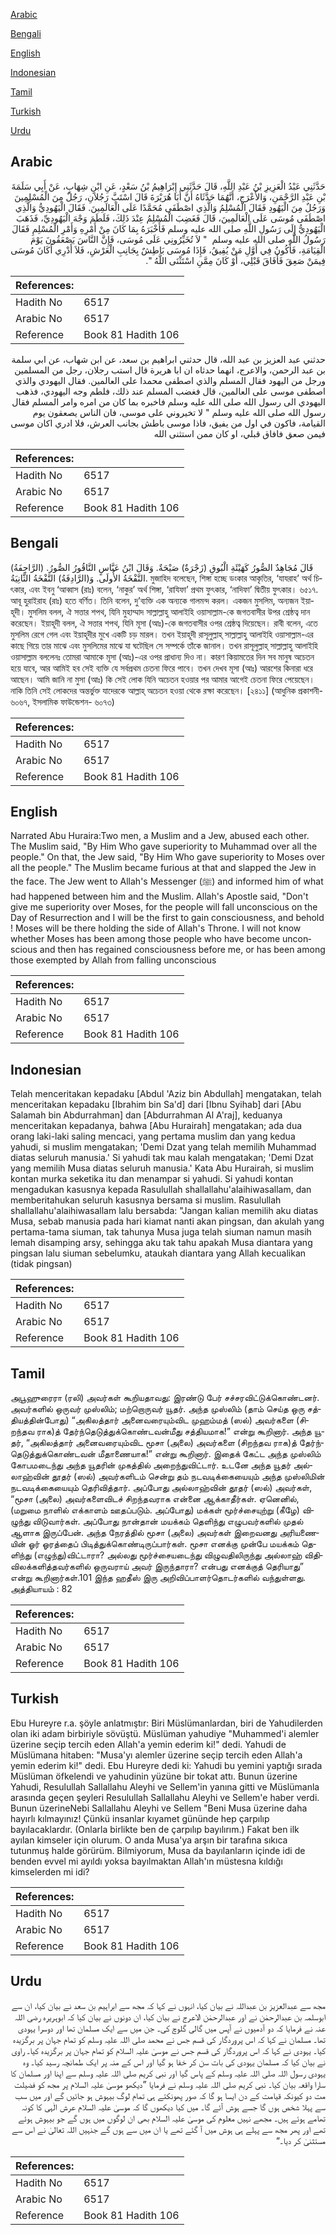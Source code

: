 [Arabic](#arabic)

[Bengali](#bengali)

[English](#english)

[Indonesian](#indonesian)

[Tamil](#tamil)

[Turkish](#turkish)

[Urdu](#urdu)

## Arabic


<div dir="rtl" lang="ar" style={{fontSize:'larger',backgroundColor:'#f8f9fa',padding:20}}>
حَدَّثَنِي عَبْدُ الْعَزِيزِ بْنُ عَبْدِ اللَّهِ، قَالَ حَدَّثَنِي إِبْرَاهِيمُ بْنُ سَعْدٍ، عَنِ ابْنِ شِهَابٍ، عَنْ أَبِي سَلَمَةَ بْنِ عَبْدِ الرَّحْمَنِ، وَالأَعْرَجِ، أَنَّهُمَا حَدَّثَاهُ أَنَّ أَبَا هُرَيْرَةَ قَالَ اسْتَبَّ رَجُلاَنِ، رَجُلٌ مِنَ الْمُسْلِمِينَ وَرَجُلٌ مِنَ الْيَهُودِ فَقَالَ الْمُسْلِمُ وَالَّذِي اصْطَفَى مُحَمَّدًا عَلَى الْعَالَمِينَ‏.‏ فَقَالَ الْيَهُودِيُّ وَالَّذِي اصْطَفَى مُوسَى عَلَى الْعَالَمِينَ، قَالَ فَغَضِبَ الْمُسْلِمُ عِنْدَ ذَلِكَ، فَلَطَمَ وَجْهَ الْيَهُودِيِّ، فَذَهَبَ الْيَهُودِيُّ إِلَى رَسُولِ اللَّهِ صلى الله عليه وسلم فَأَخْبَرَهُ بِمَا كَانَ مِنْ أَمْرِهِ وَأَمْرِ الْمُسْلِمِ فَقَالَ رَسُولُ اللَّهِ صلى الله عليه وسلم ‏ "‏ لاَ تُخَيِّرُونِي عَلَى مُوسَى، فَإِنَّ النَّاسَ يَصْعَقُونَ يَوْمَ الْقِيَامَةِ، فَأَكُونُ فِي أَوَّلِ مَنْ يُفِيقُ، فَإِذَا مُوسَى بَاطِشٌ بِجَانِبِ الْعَرْشِ، فَلاَ أَدْرِي أَكَانَ مُوسَى فِيمَنْ صَعِقَ فَأَفَاقَ قَبْلِي، أَوْ كَانَ مِمَّنِ اسْتَثْنَى اللَّهُ ‏"‏‏.‏
</div>
<div style={{backgroundColor:'#f8f9fa',padding:20, marginBottom: 10}}><table> <thead> <tr> <th>References:</th> <th></th> </tr> </thead> <tbody><tr><td>Hadith No</td><td>6517</td></tr><tr><td>Arabic No</td><td>6517</td></tr><tr><td>Reference</td><td>Book 81 Hadith 106</td></tr></tbody></table></div>


<div dir="rtl" lang="ar" style={{fontSize:'larger',backgroundColor:'#f8f9fa',padding:20}}>
حدثني عبد العزيز بن عبد الله، قال حدثني ابراهيم بن سعد، عن ابن شهاب، عن ابي سلمة بن عبد الرحمن، والاعرج، انهما حدثاه ان ابا هريرة قال استب رجلان، رجل من المسلمين ورجل من اليهود فقال المسلم والذي اصطفى محمدا على العالمين. فقال اليهودي والذي اصطفى موسى على العالمين، قال فغضب المسلم عند ذلك، فلطم وجه اليهودي، فذهب اليهودي الى رسول الله صلى الله عليه وسلم فاخبره بما كان من امره وامر المسلم فقال رسول الله صلى الله عليه وسلم " لا تخيروني على موسى، فان الناس يصعقون يوم القيامة، فاكون في اول من يفيق، فاذا موسى باطش بجانب العرش، فلا ادري اكان موسى فيمن صعق فافاق قبلي، او كان ممن استثنى الله
</div>
<div style={{backgroundColor:'#f8f9fa',padding:20, marginBottom: 10}}><table> <thead> <tr> <th>References:</th> <th></th> </tr> </thead> <tbody><tr><td>Hadith No</td><td>6517</td></tr><tr><td>Arabic No</td><td>6517</td></tr><tr><td>Reference</td><td>Book 81 Hadith 106</td></tr></tbody></table></div>

## Bengali


<div dir="ltr" lang="bn" style={{fontSize:'larger',backgroundColor:'#f8f9fa',padding:20}}>
قَالَ مُجَاهِدٌ الصُّورُ كَهَيْئَةِ الْبُوقِ (زَجْرَةٌ) صَيْحَةٌ. وَقَالَ ابْنُ عَبَّاسٍ النَّاقُورُ الصُّورُ. (الرَّاجِفَةُ) النَّفْخَةُ الأُولَى. وَ(الرَّادِفَةُ) النَّفْخَةُ الثَّانِيَةُ. মুজাহিদ বলেছেন, শিঙ্গা হচ্ছে ডংকার আকৃতির, ‘যাযরাহ’ অর্থ চিৎকার, এবং ইবনু ‘আব্বাস (রাঃ) বলেন, ‘নাকুর’ অর্থ শিঙ্গা, ‘রাযিফা’ প্রথম ফুৎকার, ‘নাদিফা’ দ্বিতীয় ফুৎকার। ৬৫১৭. আবূ হুরাইরাহ (রাঃ) হতে বর্ণিত। তিনি বলেন, দু’ব্যক্তি এক অন্যকে গালমন্দ করল। একজন মুসলিম, অন্যজন ইয়াহূদী। মুসলিম বলল, ঐ সত্তার শপথ, যিনি মুহাম্মাদ সাল্লাল্লাহু আলাইহি ওয়াসাল্লাম-কে জগতবাসীর উপর শ্রেষ্ঠত্ব দান করেছেন। ইয়াহূদী বলল, ঐ সত্তার শপথ, যিনি মূসা (আঃ)-কে জগতবাসীর ওপর শ্রেষ্ঠত্ব দিয়েছেন। রাবী বলেন, এতে মুসলিম রেগে গেল এবং ইয়াহূদীর মুখে একটি চড় মারল। তখন ইয়াহূদী রাসূলুল্লাহ্ সাল্লাল্লাহু আলাইহি ওয়াসাল্লাম-এর কাছে গিয়ে তার মাঝে এবং মুসলিমের মাঝে যা ঘটেছিল সে সম্পর্কে তাঁকে জানাল। তখন রাসূলুল্লাহ্ সাল্লাল্লাহু আলাইহি ওয়াসাল্লাম বললেনঃ তোমরা আমাকে মূসা (আঃ)-এর ওপর প্রাধান্য দিও না। কারণ কিয়ামতের দিন সব মানুষ অচেতন হয়ে যাবে, আর আমিই হব সেই ব্যক্তি যে সর্বপ্রথম চেতনা ফিরে পাবে। তখন দেখব মূসা (আঃ) আরশের কিনারা ধরে আছেন। আমি জানি না মুসা (আঃ) কি সেই লোক যিনি অচেতন হওয়ার পর আমার আগেই চেতনা ফিরে পেয়েছেন। নাকি তিনি সেই লোকদের অন্তর্ভুক্ত যাদেরকে আল্লাহ্ অচেতন হওয়া থেকে রক্ষা করেছেন। [২৪১১] (আধুনিক প্রকাশনী- ৬০৬৭, ইসলামিক ফাউন্ডেশন- ৬০৭৩)
</div>
<div style={{backgroundColor:'#f8f9fa',padding:20, marginBottom: 10}}><table> <thead> <tr> <th>References:</th> <th></th> </tr> </thead> <tbody><tr><td>Hadith No</td><td>6517</td></tr><tr><td>Arabic No</td><td>6517</td></tr><tr><td>Reference</td><td>Book 81 Hadith 106</td></tr></tbody></table></div>

## English


<div dir="ltr" lang="en" style={{fontSize:'larger',backgroundColor:'#f8f9fa',padding:20}}>
Narrated Abu Huraira:Two men, a Muslim and a Jew, abused each other. The Muslim said, "By Him Who gave superiority to Muhammad over all the people." On that, the Jew said, "By Him Who gave superiority to Moses over all the people." The Muslim became furious at that and slapped the Jew in the face. The Jew went to Allah's Messenger (ﷺ) and informed him of what had happened between him and the Muslim. Allah's Apostle said, "Don't give me superiority over Moses, for the people will fall unconscious on the Day of Resurrection and I will be the first to gain consciousness, and behold ! Moses will be there holding the side of Allah's Throne. I will not know whether Moses has been among those people who have become unconscious and then has regained consciousness before me, or has been among those exempted by Allah from falling unconscious
</div>
<div style={{backgroundColor:'#f8f9fa',padding:20, marginBottom: 10}}><table> <thead> <tr> <th>References:</th> <th></th> </tr> </thead> <tbody><tr><td>Hadith No</td><td>6517</td></tr><tr><td>Arabic No</td><td>6517</td></tr><tr><td>Reference</td><td>Book 81 Hadith 106</td></tr></tbody></table></div>

## Indonesian


<div dir="ltr" lang="id" style={{fontSize:'larger',backgroundColor:'#f8f9fa',padding:20}}>
Telah menceritakan kepadaku [Abdul 'Aziz bin Abdullah] mengatakan, telah menceritakan kepadaku [Ibrahim bin Sa'd] dari [Ibnu Syihab] dari [Abu Salamah bin Abdurrahman] dan [Abdurrahman Al A'raj], keduanya menceritakan kepadanya, bahwa [Abu Hurairah] mengatakan; ada dua orang laki-laki saling mencaci, yang pertama muslim dan yang kedua yahudi, si muslim mengatakan; 'Demi Dzat yang telah memilih Muhammad diatas seluruh manusia.' Si yahudi tak mau kalah mengatakan; 'Demi Dzat yang memilih Musa diatas seluruh manusia.' Kata Abu Hurairah, si muslim kontan murka seketika itu dan menampar si yahudi. Si yahudi kontan mengadukan kasusnya kepada Rasulullah shallallahu'alaihiwasallam, dan memberitahukan seluruh kasusnya bersama si muslim. Rasulullah shallallahu'alaihiwasallam lalu bersabda: "Jangan kalian memilih aku diatas Musa, sebab manusia pada hari kiamat nanti akan pingsan, dan akulah yang pertama-tama siuman, tak tahunya Musa juga telah siuman namun masih lemah disamping arsy, sehingga aku tak tahu apakah Musa diantara yang pingsan lalu siuman sebelumku, ataukah diantara yang Allah kecualikan (tidak pingsan)
</div>
<div style={{backgroundColor:'#f8f9fa',padding:20, marginBottom: 10}}><table> <thead> <tr> <th>References:</th> <th></th> </tr> </thead> <tbody><tr><td>Hadith No</td><td>6517</td></tr><tr><td>Arabic No</td><td>6517</td></tr><tr><td>Reference</td><td>Book 81 Hadith 106</td></tr></tbody></table></div>

## Tamil


<div dir="ltr" lang="ta" style={{fontSize:'larger',backgroundColor:'#f8f9fa',padding:20}}>
அபூஹுரைரா (ரலி) அவர்கள் கூறியதாவது: இரண்டு பேர் சச்சரவிட்டுக்கொண்டனர். அவர்களில் ஒருவர் முஸ்லிம்; மற்றொருவர் யூதர். அந்த முஸ்லிம் (தாம் செய்த ஒரு சத்தியத்தின்போது) “அகிலத்தார் அனைவரையும்விட முஹம்மத் (ஸல்) அவர்களை (சிறந்தவ ராக)த் தேர்ந்தெடுத்துக்கொண்டவன்மீது சத்தியமாக!” என்று கூறினார். அந்த யூதர், “அகிலத்தார் அனைவரையும்விட மூசா (அலை) அவர்களை (சிறந்தவ ராக)த் தேர்ந்தெடுத்துக்கொண்டவன் மீதாணையாக!” என்று கூறினார். இதைக் கேட்ட அந்த முஸ்லிம் கோபமடைந்து அந்த யூதரின் முகத்தில் அறைந்துவிட்டார். உடனே அந்த யூதர் அல்லாஹ்வின் தூதர் (ஸல்) அவர்களிடம் சென்று தம் நடவடிக்கையையும் அந்த முஸ்லிமின் நடவடிக்கையையும் தெரிவித்தார். அப்போது அல்லாஹ்வின் தூதர் (ஸல்) அவர்கள், “மூசா (அலை) அவர்களைவிடச் சிறந்தவராக என்னை ஆக்காதீர்கள். ஏனெனில், (மறுமை நாளில் எக்காளம் ஊதப்படும். அப்போது) மக்கள் மூர்ச்சையுற்று (கீழே) விழுந்து விடுவார்கள். அப்போது நான்தான் மயக்கம் தெளிந்து எழுபவர்களில் முதல் ஆளாக இருப்பேன். அந்த நேரத்தில் மூசா (அலை) அவர்கள் இறைவனது அரியணையின் ஓர் ஓரத்தைப் பிடித்துக்கொண்டிருப்பார்கள். மூசா எனக்கு முன்பே மயக்கம் தெளிந்து (எழுந்து)விட்டாரா? அல்லது மூர்ச்சையடைந்து விழுவதிலிருந்து அல்லாஹ் விதிவிலக்களித்தவர்களில் ஒருவராய் அவர் இருந்தாரா? என்பது எனக்குத் தெரியாது” என்று கூறினார்கள்.101 இந்த ஹதீஸ் இரு அறிவிப்பாளர்தொடர்களில் வந்துள்ளது. அத்தியாயம் : 82
</div>
<div style={{backgroundColor:'#f8f9fa',padding:20, marginBottom: 10}}><table> <thead> <tr> <th>References:</th> <th></th> </tr> </thead> <tbody><tr><td>Hadith No</td><td>6517</td></tr><tr><td>Arabic No</td><td>6517</td></tr><tr><td>Reference</td><td>Book 81 Hadith 106</td></tr></tbody></table></div>

## Turkish


<div dir="ltr" lang="tr" style={{fontSize:'larger',backgroundColor:'#f8f9fa',padding:20}}>
Ebu Hureyre r.a. şöyle anlatmıştır: Biri Müslümanlardan, biri de Yahudilerden olan iki adam birbiriyle sövüştü. Müslüman yahudiye "Muhammed'i alemler üzerine seçip tercih eden Allah'a yemin ederim ki!" dedi. Yahudi de Müslümana hitaben: "Musa'yı alemler üzerine seçip tercih eden Allah'a yemin ederim ki!" dedi. Ebu Hureyre dedi ki: Yahudi bu yemini yaptığı sırada Müslüman öfkelendi ve yahudinin yüzüne bir tokat attı. Bunun üzerine Yahudi, Resulullah Sallallahu Aleyhi ve Sellem'in yanına gitti ve Müslümanla arasında geçen şeyleri Resulullah Sallallahu Aleyhi ve Sellem'e haber verdi. Bunun üzerineNebi Sallallahu Aleyhi ve Sellem "Beni Musa üzerine daha hayırlı kılmayınız! Çünkü insanlar kıyamet gününde hep çarpılıp bayılacaklardır. (Onlarla birlikte ben de çarpılıp bayılırım.) Fakat ben ilk ayılan kimseler için olurum. O anda Musa'ya arşın bir tarafına sıkıca tutunmuş halde görürüm. Bilmiyorum, Musa da bayılanların içinde idi de benden evvel mi ayıldı yoksa bayılmaktan Allah'ın müstesna kıldığı kimselerden mi idi?
</div>
<div style={{backgroundColor:'#f8f9fa',padding:20, marginBottom: 10}}><table> <thead> <tr> <th>References:</th> <th></th> </tr> </thead> <tbody><tr><td>Hadith No</td><td>6517</td></tr><tr><td>Arabic No</td><td>6517</td></tr><tr><td>Reference</td><td>Book 81 Hadith 106</td></tr></tbody></table></div>

## Urdu


<div dir="rtl" lang="ur" style={{fontSize:'larger',backgroundColor:'#f8f9fa',padding:20}}>
مجھ سے عبدالعزیز بن عبداللہ نے بیان کیا، انہوں نے کہا کہ مجھ سے ابراہیم بن سعد نے بیان کیا، ان سے ابوسلمہ بن عبدالرحمٰن نے اور عبدالرحمٰن الاعرج نے بیان کیا، ان دونوں نے بیان کیا کہ ابوہریرہ رضی اللہ عنہ نے فرمایا کہ دو آدمیوں نے آپس میں گالی گلوچ کی۔ جن میں سے ایک مسلمان تھا اور دوسرا یہودی تھا۔ مسلمان نے کہا کہ اس پروردگار کی قسم جس نے محمد صلی اللہ علیہ وسلم کو تمام جہان پر برگزیدہ کیا۔ یہودی نے کہا کہ اس پروردگار کی قسم جس نے موسیٰ علیہ السلام کو تمام جہان پر برگزیدہ کیا۔ راوی نے بیان کیا کہ مسلمان یہودی کی بات سن کر خفا ہو گیا اور اس کے منہ پر ایک طمانچہ رسید کیا۔ وہ یہودی رسول اللہ صلی اللہ علیہ وسلم کے پاس گیا اور نبی کریم صلی اللہ علیہ وسلم سے اپنا اور مسلمان کا سارا واقعہ بیان کیا۔ نبی کریم صلی اللہ علیہ وسلم نے فرمایا ”دیکھو موسیٰ علیہ السلام پر مجھ کو فضیلت مت دو کیونکہ قیامت کے دن ایسا ہو گا کہ صور پھونکتے ہی تمام لوگ بیہوش ہو جائیں گے اور میں سب سے پہلا شخص ہوں گا جسے ہوش آئے گا۔ میں کیا دیکھوں گا کہ موسیٰ علیہ السلام عرش الٰہی کا کونہ تھامے ہوئے ہیں۔ مجھے نہیں معلوم کی موسیٰ علیہ السلام بھی ان لوگوں میں ہوں گے جو بیہوش ہوئے تھے اور پھر مجھ سے پہلے ہی ہوش میں آ گئے تھے یا ان میں سے ہوں گے جنہیں اللہ تعالیٰ نے اس سے مستثنیٰ کر دیا۔“
</div>
<div style={{backgroundColor:'#f8f9fa',padding:20, marginBottom: 10}}><table> <thead> <tr> <th>References:</th> <th></th> </tr> </thead> <tbody><tr><td>Hadith No</td><td>6517</td></tr><tr><td>Arabic No</td><td>6517</td></tr><tr><td>Reference</td><td>Book 81 Hadith 106</td></tr></tbody></table></div>